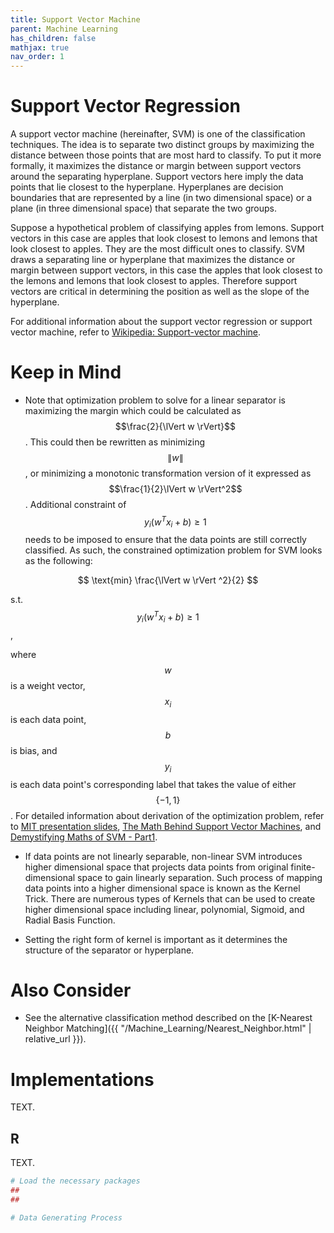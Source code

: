 ```yaml
---
title: Support Vector Machine
parent: Machine Learning
has_children: false
mathjax: true
nav_order: 1
---
```


# Support Vector Regression

A support vector machine (hereinafter, SVM) is one of the classification techniques. The idea is to separate two distinct groups by maximizing the distance between those points that are most hard to classify. To put it more formally, it maximizes the distance or margin between support vectors around the separating hyperplane. Support vectors here imply the data points that lie closest to the hyperplane. Hyperplanes are decision boundaries that are represented by a line (in two dimensional space) or a plane (in three dimensional space) that separate the two groups. 

Suppose a hypothetical problem of classifying apples from lemons. Support vectors in this case are apples that look closest to lemons and lemons that look closest to apples. They are the most difficult ones to classify. SVM draws a separating line or hyperplane that maximizes the distance or margin between support vectors, in this case the apples that look closest to the lemons and lemons that look closest to apples. Therefore support vectors are critical in determining the position as well as the slope of the hyperplane.  

For additional information about the support vector regression or support vector machine, refer to [Wikipedia: Support-vector machine](https://en.wikipedia.org/wiki/Support-vector_machine).

# Keep in Mind
- Note that optimization problem to solve for a linear separator is maximizing the margin which could be calculated as $$\frac{2}{\lVert w \rVert}$$. This could then be rewritten as minimizing $$\lVert w \rVert$$, or minimizing a monotonic transformation version of it expressed as $$\frac{1}{2}\lVert w \rVert^2$$. Additional constraint of $$y_i(w^T x_i + b) \geq 1$$ needs to be imposed to ensure that the data points are still correctly classified. As such, the constrained optimization problem for SVM looks as the following:  

$$
\text{min} \frac{\lVert w \rVert ^2}{2}
$$

s.t. $$y_i(w^T x_i + b) \geq 1$$, 

where $$w$$ is a weight vector, $$x_i$$ is each data point, $$b$$ is bias, and $$y_i$$ is each data point's corresponding label that takes the value of either $$\{-1, 1\}$$. 
For detailed information about derivation of the optimization problem, refer to [MIT presentation slides](http://web.mit.edu/6.034/wwwbob/svm-notes-long-08.pdf), [The Math Behind Support Vector Machines](https://www.byteofmath.com/the-math-behind-support-vector-machines/), and [Demystifying Maths of SVM - Part1](https://towardsdatascience.com/demystifying-maths-of-svm-13ccfe00091e).

- If data points are not linearly separable, non-linear SVM introduces higher dimensional space that projects data points from original finite-dimensional space to gain linearly separation. Such process of mapping data points into a higher dimensional space is known as the Kernel Trick. There are numerous types of Kernels that can be used to create higher dimensional space including linear, polynomial, Sigmoid, and Radial Basis Function. 

- Setting the right form of kernel is important as it determines the structure of the separator or hyperplane.

# Also Consider 

- See the alternative classification method described on the [K-Nearest Neighbor Matching]({{ "/Machine_Learning/Nearest_Neighbor.html" | relative_url }}). 


# Implementations

TEXT.

## R

TEXT.

```r
# Load the necessary packages
## 
## 

# Data Generating Process 


```
